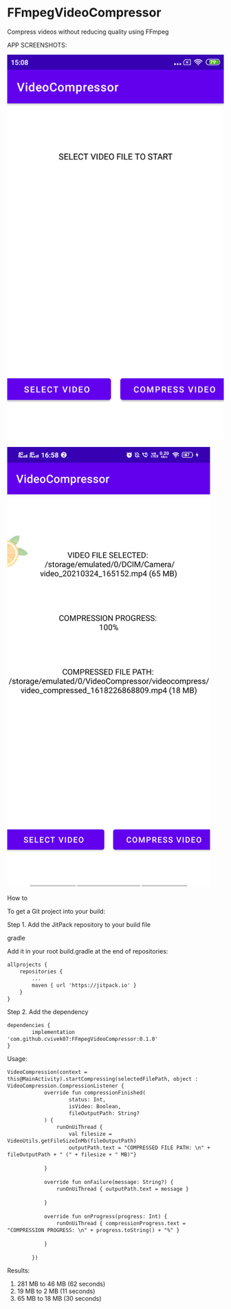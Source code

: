 # FFmpegVideoCompressor
Compress videos without reducing quality using FFmpeg

APP SCREENSHOTS:

![Alt text](https://github.com/cvivek07/FFmpegVideoCompressor/blob/master/screenshots/device-2021-04-12-150807.png?raw=true "Optional Title")

![Alt text](https://github.com/cvivek07/FFmpegVideoCompressor/blob/master/screenshots/device-2021-04-12-165839.png?raw=true "Optional Title")


How to

To get a Git project into your build:

Step 1. Add the JitPack repository to your build file

gradle

Add it in your root build.gradle at the end of repositories:


	allprojects {
		repositories {
			...
			maven { url 'https://jitpack.io' }
		}
	}
	
  
  Step 2. Add the dependency

	dependencies {
	        implementation 'com.github.cvivek07:FFmpegVideoCompressor:0.1.0'
	}
	
Usage:

	VideoCompression(context = this@MainActivity).startCompressing(selectedFilePath, object : VideoCompression.CompressionListener {
                override fun compressionFinished(
                        status: Int,
                        isVideo: Boolean,
                        fileOutputPath: String?
                ) {
                    runOnUiThread {
                        val filesize = VideoUtils.getFileSizeInMb(fileOutputPath)
                        outputPath.text = "COMPRESSED FILE PATH: \n" + fileOutputPath + " (" + filesize + " MB)"}

                }

                override fun onFailure(message: String?) {
                    runOnUiThread { outputPath.text = message }

                }

                override fun onProgress(progress: Int) {
                    runOnUiThread { compressionProgress.text = "COMPRESSION PROGRESS: \n" + progress.toString() + "%" }

                }

            })


	
Results:

1. 281 MB to 46 MB (62 seconds)
2. 19 MB to 2 MB (11 seconds)
3. 65 MB to 18 MB (30 seconds)



